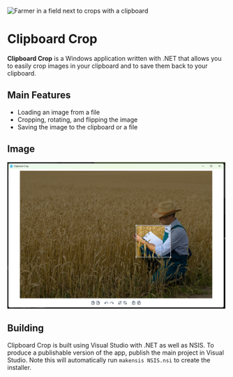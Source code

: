 ![Farmer in a field next to crops with a clipboard](images/farmer.jpg)
# Clipboard Crop

**Clipboard Crop** is a Windows application written with .NET that allows you to easily crop images in your clipboard and to save them back to your clipboard.

## Main Features
* Loading an image from a file
* Cropping, rotating, and flipping the image
* Saving the image to the clipboard or a file

## Image
[<img src="images/demo.png" width="500">](images/demo.png)

## Building
Clipboard Crop is built using Visual Studio with .NET as well as NSIS. To produce a publishable version of the app, publish the main project in Visual Studio. Note this will automatically run `makensis NSIS.nsi` to create the installer.
